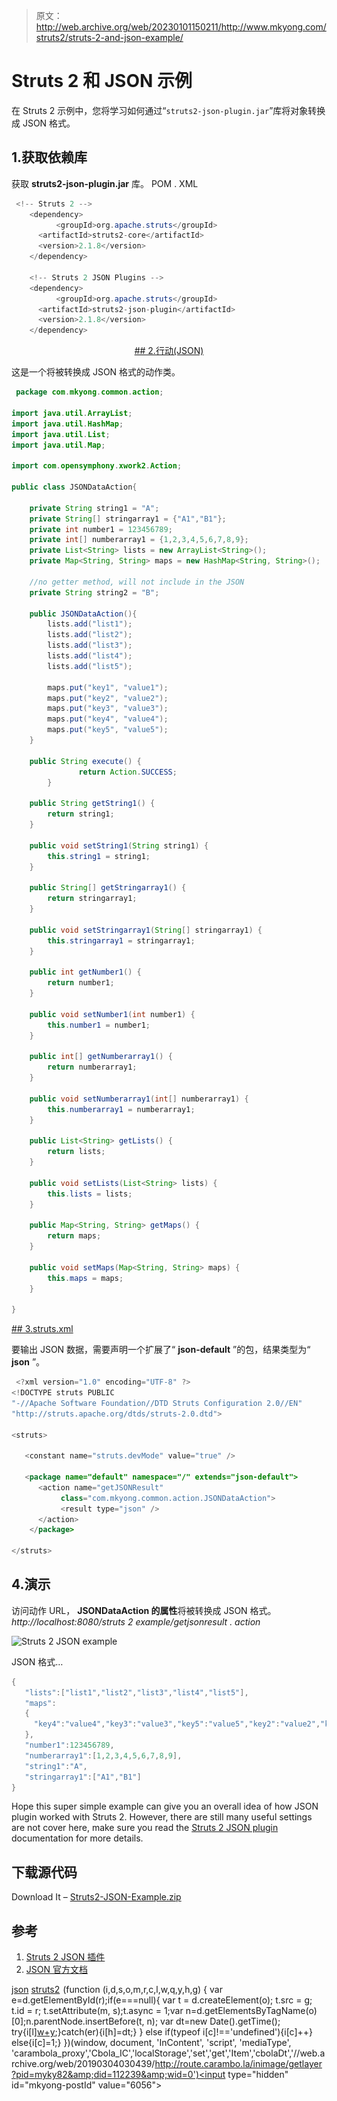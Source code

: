 > 原文：<http://web.archive.org/web/20230101150211/http://www.mkyong.com/struts2/struts-2-and-json-example/>

# Struts 2 和 JSON 示例

在 Struts 2 示例中，您将学习如何通过“`struts2-json-plugin.jar`”库将对象转换成 JSON 格式。

## 1.获取依赖库

获取 **struts2-json-plugin.jar** 库。
POM . XML

```java
 <!-- Struts 2 -->
    <dependency>
          <groupId>org.apache.struts</groupId>
	  <artifactId>struts2-core</artifactId>
	  <version>2.1.8</version>
    </dependency>

    <!-- Struts 2 JSON Plugins -->
    <dependency>
          <groupId>org.apache.struts</groupId>
	  <artifactId>struts2-json-plugin</artifactId>
	  <version>2.1.8</version>
    </dependency> 
```

 <ins class="adsbygoogle" style="display:block; text-align:center;" data-ad-format="fluid" data-ad-layout="in-article" data-ad-client="ca-pub-2836379775501347" data-ad-slot="6894224149">## 2.行动(JSON)

这是一个将被转换成 JSON 格式的动作类。

```java
 package com.mkyong.common.action;

import java.util.ArrayList;
import java.util.HashMap;
import java.util.List;
import java.util.Map;

import com.opensymphony.xwork2.Action;

public class JSONDataAction{

	private String string1 = "A";
	private String[] stringarray1 = {"A1","B1"};
	private int number1 = 123456789;
	private int[] numberarray1 = {1,2,3,4,5,6,7,8,9};
	private List<String> lists = new ArrayList<String>();
	private Map<String, String> maps = new HashMap<String, String>();

	//no getter method, will not include in the JSON
	private String string2 = "B";

	public JSONDataAction(){
		lists.add("list1");
		lists.add("list2");
		lists.add("list3");
		lists.add("list4");
		lists.add("list5");

		maps.put("key1", "value1");
		maps.put("key2", "value2");
		maps.put("key3", "value3");
		maps.put("key4", "value4");
		maps.put("key5", "value5");
	}

	public String execute() {
               return Action.SUCCESS;
        }

	public String getString1() {
		return string1;
	}

	public void setString1(String string1) {
		this.string1 = string1;
	}

	public String[] getStringarray1() {
		return stringarray1;
	}

	public void setStringarray1(String[] stringarray1) {
		this.stringarray1 = stringarray1;
	}

	public int getNumber1() {
		return number1;
	}

	public void setNumber1(int number1) {
		this.number1 = number1;
	}

	public int[] getNumberarray1() {
		return numberarray1;
	}

	public void setNumberarray1(int[] numberarray1) {
		this.numberarray1 = numberarray1;
	}

	public List<String> getLists() {
		return lists;
	}

	public void setLists(List<String> lists) {
		this.lists = lists;
	}

	public Map<String, String> getMaps() {
		return maps;
	}

	public void setMaps(Map<String, String> maps) {
		this.maps = maps;
	}

} 
```

 <ins class="adsbygoogle" style="display:block" data-ad-client="ca-pub-2836379775501347" data-ad-slot="8821506761" data-ad-format="auto" data-ad-region="mkyongregion">## 3.struts.xml

要输出 JSON 数据，需要声明一个扩展了“ **json-default** ”的包，结果类型为“ **json** ”。

```java
 <?xml version="1.0" encoding="UTF-8" ?>
<!DOCTYPE struts PUBLIC
"-//Apache Software Foundation//DTD Struts Configuration 2.0//EN"
"http://struts.apache.org/dtds/struts-2.0.dtd">

<struts>

   <constant name="struts.devMode" value="true" />

   <package name="default" namespace="/" extends="json-default">
      <action name="getJSONResult" 
           class="com.mkyong.common.action.JSONDataAction">
       	   <result type="json" />
      </action>
    </package>

</struts> 
```

## 4.演示

访问动作 URL， **JSONDataAction 的属性**将被转换成 JSON 格式。
*http://localhost:8080/struts 2 example/getjsonresult . action*

![Struts 2 JSON example](img/9e1ef6be5d0cfa6e26f48c6859094d54.png "struts2-json-example")

JSON 格式…

```java
{
   "lists":["list1","list2","list3","list4","list5"],
   "maps":
   {
     "key4":"value4","key3":"value3","key5":"value5","key2":"value2","key1":"value1"
   },
   "number1":123456789,
   "numberarray1":[1,2,3,4,5,6,7,8,9],
   "string1":"A",
   "stringarray1":["A1","B1"]
}

```

Hope this super simple example can give you an overall idea of how JSON plugin worked with Struts 2\. However, there are still many useful settings are not cover here, make sure you read the [Struts 2 JSON plugin](http://web.archive.org/web/20190304030439/http://struts.apache.org/2.1.8.1/docs/json-plugin.html) documentation for more details.

## 下载源代码

Download It – [Struts2-JSON-Example.zip](http://web.archive.org/web/20190304030439/http://www.mkyong.com/wp-content/uploads/2010/07/Struts2-JSON-Example.zip)

## 参考

1.  [Struts 2 JSON 插件](http://web.archive.org/web/20190304030439/http://struts.apache.org/2.1.8.1/docs/json-plugin.html)
2.  [JSON 官方文档](http://web.archive.org/web/20190304030439/http://www.json.org/)

[json](http://web.archive.org/web/20190304030439/http://www.mkyong.com/tag/json/) [struts2](http://web.archive.org/web/20190304030439/http://www.mkyong.com/tag/struts2/)</ins></ins>![](img/240a597d55817fa2bc2a9ca94e76fd38.png) (function (i,d,s,o,m,r,c,l,w,q,y,h,g) { var e=d.getElementById(r);if(e===null){ var t = d.createElement(o); t.src = g; t.id = r; t.setAttribute(m, s);t.async = 1;var n=d.getElementsByTagName(o)[0];n.parentNode.insertBefore(t, n); var dt=new Date().getTime(); try{i[l][w+y](h,i[l][q+y](h)+'&amp;'+dt);}catch(er){i[h]=dt;} } else if(typeof i[c]!=='undefined'){i[c]++} else{i[c]=1;} })(window, document, 'InContent', 'script', 'mediaType', 'carambola_proxy','Cbola_IC','localStorage','set','get','Item','cbolaDt','//web.archive.org/web/20190304030439/http://route.carambo.la/inimage/getlayer?pid=myky82&amp;did=112239&amp;wid=0')<input type="hidden" id="mkyong-postId" value="6056">







